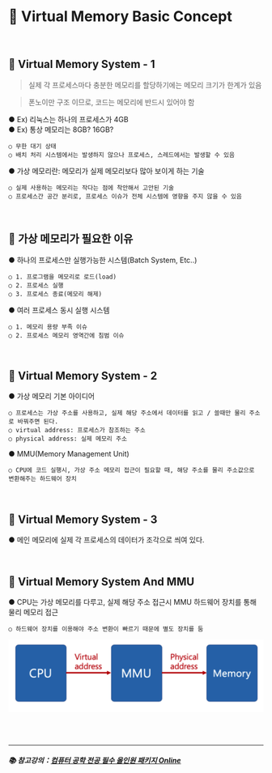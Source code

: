 # 🔑 Virtual Memory Basic Concept

<br>

## 📌 Virtual Memory System - 1

> 실제 각 프로세스마다 충분한 메모리를 할당하기에는 메모리 크기가 한계가 있음

> 폰노이만 구조 이므로, 코드는 메모리에 반드시 있어야 함

● Ex) 리눅스는 하나의 프로세스가 4GB<br>
● Ex) 통상 메모리는 8GB? 16GB?
```
○ 무한 대기 상태
○ 배치 처리 시스템에서는 발생하지 않으나 프로세스, 스레드에서는 발생할 수 있음
```
● 가상 메모리란: 메모리가 실제 메모리보다 많아 보이게 하는 기술
```
○ 실제 사용하는 메모리는 작다는 점에 착안해서 고안된 기술
○ 프로세스간 공간 분리로, 프로세스 이슈가 전체 시스템에 영향을 주지 않을 수 있음
```

<br>

## 📌 가상 메모리가 필요한 이유

● 하나의 프로세스만 실행가능한 시스템(Batch System, Etc..)
```
○ 1. 프로그램을 메모리로 로드(load)
○ 2. 프로세스 실행
○ 3. 프로세스 종료(메모리 해제)
```
● 여러 프로세스 동시 실행 시스템
```
○ 1. 메모리 용량 부족 이슈
○ 2. 프로세스 메모리 영역간에 침범 이슈
```

<br>

## 📌 Virtual Memory System - 2

● 가상 메모리 기본 아이디어
```
○ 프로세스는 가상 주소를 사용하고, 실제 해당 주소에서 데이터를 읽고 / 쓸때만 물리 주소로 바꿔주면 된다.
○ virtual address: 프로세스가 참조하는 주소
○ physical address: 실제 메모리 주소
```
● MMU(Memory Management Unit)
```
○ CPU에 코드 실행시, 가상 주소 메모리 접근이 필요할 때, 해당 주소를 물리 주소값으로 변환해주는 하드웨어 장치
```

<br>

## 📌 Virtual Memory System - 3

● 메인 메모리에 실제 각 프로세스의 데이터가 조각으로 씌여 있다.<br>

<br>

## 📌 Virtual Memory System And MMU

● CPU는 가상 메모리를 다루고, 실제 해당 주소 접근시 MMU 하드웨어 장치를 통해 물리 메모리 접근
```
○ 하드웨어 장치를 이용해야 주소 변환이 빠르기 때문에 별도 장치를 둠
```

![MMU](./image/mmu.png)

<br>
<br>

---

##### 📚 참고강의：[컴퓨터 공학 전공 필수 올인원 패키지 Online](https://fastcampus.co.kr/dev_online_cs)